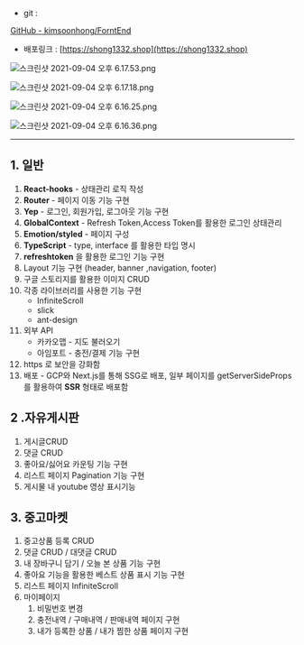 - git :

[GitHub - kimsoonhong/ForntEnd](https://github.com/kimsoonhong/ForntEnd)

- 배포링크 : [https://shong1332.shop](https://shong1332.shop)

![스크린샷 2021-09-04 오후 6.17.53.png](https://s3-us-west-2.amazonaws.com/secure.notion-static.com/63bb05fa-8028-4122-8654-1620c60e3f6c/스크린샷_2021-09-04_오후_6.17.53.png)

![스크린샷 2021-09-04 오후 6.17.18.png](https://s3-us-west-2.amazonaws.com/secure.notion-static.com/3872fe9f-78b6-4878-ac73-1ca06fc86734/스크린샷_2021-09-04_오후_6.17.18.png)

![스크린샷 2021-09-04 오후 6.16.25.png](https://s3-us-west-2.amazonaws.com/secure.notion-static.com/f7281181-f74d-4d10-87d9-1f5cafd11ae9/스크린샷_2021-09-04_오후_6.16.25.png)

![스크린샷 2021-09-04 오후 6.16.36.png](https://s3-us-west-2.amazonaws.com/secure.notion-static.com/b48e5855-238d-40f6-8d49-ae973219aac9/스크린샷_2021-09-04_오후_6.16.36.png)

---

## 1. 일반

1. **React-hooks** - 상태관리 로직 작성
2. **Router** - 페이지 이동 기능 구현
3. **Yep** - 로그인, 회원가입, 로그아웃 기능 구현
4. **GlobalContext** - Refresh Token,Access Token를 활용한 로그인 상태관리
5. **Emotion/styled** - 페이지 구성
6. **TypeScript** - type, interface 를 활용한 타입 명시
7. **refreshtoken** 을 활용한 로그인 기능 구현
8. Layout 기능 구현 (header, banner ,navigation, footer)
9. 구글 스토리지를 활용한 이미지 CRUD
10. 각종 라이브러리를 사용한 기능 구현
    - InfiniteScroll
    - slick
    - ant-design
11. 외부 API
    - 카카오맵 - 지도 불러오기
    - 아임포트 - 충전/결제 기능 구현
12. https 로 보안을 강화함
13. 배포 - GCP와 Next.js를 통해 SSG로 배포,
    일부 페이지를 getServerSideProps를 활용하여 **SSR** 형태로 배포함

## 2 .자유게시판

1. 게시글CRUD
2. 댓글 CRUD
3. 좋아요/싫어요 카운팅 기능 구현
4. 리스트 페이지 Pagination 기능 구현
5. 게시물 내 youtube 영상 표시기능

## 3. 중고마켓

1. 중고상품 등록 CRUD
2. 댓글 CRUD / 대댓글 CRUD
3. 내 장바구니 담기 / 오늘 본 상품 기능 구현
4. 좋아요 기능을 활용한 베스트 상품 표시 기능 구현
5. 리스트 페이지 InfiniteScroll
6. 마이페이지
   1. 비밀번호 변경
   2. 충전내역 / 구매내역 / 판매내역 페이지 구현
   3. 내가 등록한 상품 / 내가 찜한 상품 페이지 구현
